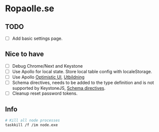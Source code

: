 # Ropaolle.se

## TODO

- [ ] Add basic settings page.

## Nice to have

- [ ] Debug Chrome/Next and Keystone
- [ ] Use Apollo for local state. Store local table config with localeStorage.
- [ ] Use Apollo [Optimistic UI](https://www.apollographql.com/docs/react/performance/optimistic-ui/), [Utbildning](https://github.com/FrontendMasters/fullstack-graphql/blob/solution/client/src/pages/Pets.js)
- [ ] Schema directives, needs to be added to the type definition and is not supported by KeystoneJS, [Schema directives](https://www.apollographql.com/docs/graphql-tools/schema-directives/).
- [ ] Cleanup reset password tokens.

## Info

```sh
# Kill all node processes
taskkill /f /im node.exe
```
